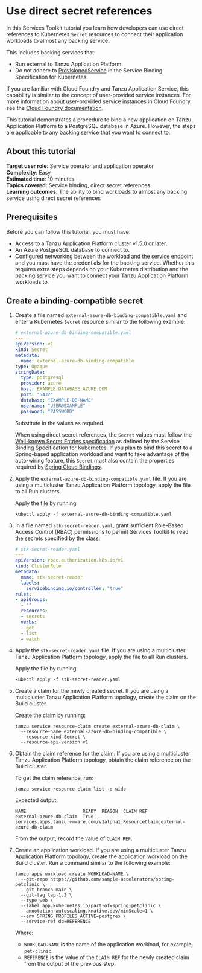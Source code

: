 # Use direct secret references

In this Services Toolkit tutorial you learn how developers can use direct references to Kubernetes
`Secret` resources to connect their application workloads to almost any backing service.

This includes backing services that:

- Run external to Tanzu Application Platform
- Do not adhere to [ProvisionedService](https://github.com/servicebinding/spec#provisioned-service)
in the Service Binding Specification for Kubernetes.

If you are familiar with Cloud Foundry and Tanzu Application Service, this capability is
similar to the concept of user-provided service instances.
For more information about user-provided service instances in Cloud Foundry, see the
[Cloud Foundry documentation](https://docs.cloudfoundry.org/devguide/services/user-provided.html).

This tutorial demonstrates a procedure to bind a new application on Tanzu Application Platform
to a PostgreSQL database in Azure.
However, the steps are applicable to any backing service that you want to connect to.

## <a id="about"></a> About this tutorial

**Target user role**:       Service operator and application operator<br />
**Complexity**:             Easy<br />
**Estimated time**:         10 minutes<br />
**Topics covered**:         Service binding, direct secret references<br />
**Learning outcomes**:      The ability to bind workloads to almost any backing service using direct secret references<br />

## <a id="prereqs"></a> Prerequisites

Before you can follow this tutorial, you must have:

- Access to a Tanzu Application Platform cluster v1.5.0 or later.
- An Azure PostgreSQL database to connect to.
- Configured networking between the workload and the service endpoint and you must have the
  credentials for the backing service. Whether this requires extra steps depends on your
  Kubernetes distribution and the backing service you want to connect your
  Tanzu Application Platform workloads to.

## <a id="create-secret"></a> Create a binding-compatible secret

1. Create a file named `external-azure-db-binding-compatible.yaml` and enter a
   Kubernetes `Secret` resource similar to the following example:

    ```yaml
    # external-azure-db-binding-compatible.yaml
    ---
    apiVersion: v1
    kind: Secret
    metadata:
      name: external-azure-db-binding-compatible
    type: Opaque
    stringData:
      type: postgresql
      provider: azure
      host: EXAMPLE.DATABASE.AZURE.COM
      port: "5432"
      database: "EXAMPLE-DB-NAME"
      username: "USER@EXAMPLE"
      password: "PASSWORD"
    ```

    Substitute in the values as required.

    When using direct secret references, the `Secret` values must follow the
    [Well-known Secret Entries specification](https://github.com/servicebinding/spec#well-known-secret-entries)
    as defined by the Service Binding Specification for Kubernetes.
    If you plan to bind this secret to a Spring-based application workload and want to take
    advantage of the auto-wiring feature, this `Secret` must also contain the properties required by
    [Spring Cloud Bindings](https://github.com/spring-cloud/spring-cloud-bindings).

2. Apply the `external-azure-db-binding-compatible.yaml` file. If you are using a multicluster
   Tanzu Application Platform topology, apply the file to all Run clusters.

    Apply the file by running:

    ```console
    kubectl apply -f external-azure-db-binding-compatible.yaml
    ```

3. In a file named `stk-secret-reader.yaml`, grant sufficient Role-Based Access Control (RBAC)
   permissions to permit Services Toolkit to read the secrets specified by the class:

    ```yaml
    # stk-secret-reader.yaml
    ---
    apiVersion: rbac.authorization.k8s.io/v1
    kind: ClusterRole
    metadata:
      name: stk-secret-reader
      labels:
        servicebinding.io/controller: "true"
    rules:
    - apiGroups:
      - ""
      resources:
      - secrets
      verbs:
      - get
      - list
      - watch
    ```

4. Apply the `stk-secret-reader.yaml` file. If you are using a multicluster Tanzu Application Platform
   topology, apply the file to all Run clusters.

    Apply the file by running:

    ```console
    kubectl apply -f stk-secret-reader.yaml
    ```

5. Create a claim for the newly created secret. If you are using a multicluster Tanzu Application Platform
   topology, create the claim on the Build cluster.

    Create the claim by running:

    ```console
    tanzu service resource-claim create external-azure-db-claim \
      --resource-name external-azure-db-binding-compatible \
      --resource-kind Secret \
      --resource-api-version v1
    ```

6. Obtain the claim reference for the claim. If you are using a multicluster Tanzu Application Platform
   topology, obtain the claim reference on the Build cluster.

    To get the claim reference, run:

    ```console
    tanzu service resource-claim list -o wide
    ```

    Expected output:

    ```console
    NAME                     READY  REASON  CLAIM REF
    external-azure-db-claim  True           services.apps.tanzu.vmware.com/v1alpha1:ResourceClaim:external-azure-db-claim
    ```

    From the output, record the value of `CLAIM REF`.

7. Create an application workload. If you are using a multicluster Tanzu Application Platform topology,
   create the application workload on the Build cluster. Run a command similar to the following example:

    ```console
    tanzu apps workload create WORKLOAD-NAME \
      --git-repo https://github.com/sample-accelerators/spring-petclinic \
      --git-branch main \
      --git-tag tap-1.2 \
      --type web \
      --label app.kubernetes.io/part-of=spring-petclinic \
      --annotation autoscaling.knative.dev/minScale=1 \
      --env SPRING_PROFILES_ACTIVE=postgres \
      --service-ref db=REFERENCE
    ```

    Where:

    - `WORKLOAD-NAME` is the name of the application workload, for example, `pet-clinic`.
    - `REFERENCE` is the value of the `CLAIM REF` for the newly created claim from the output of the
      previous step.

